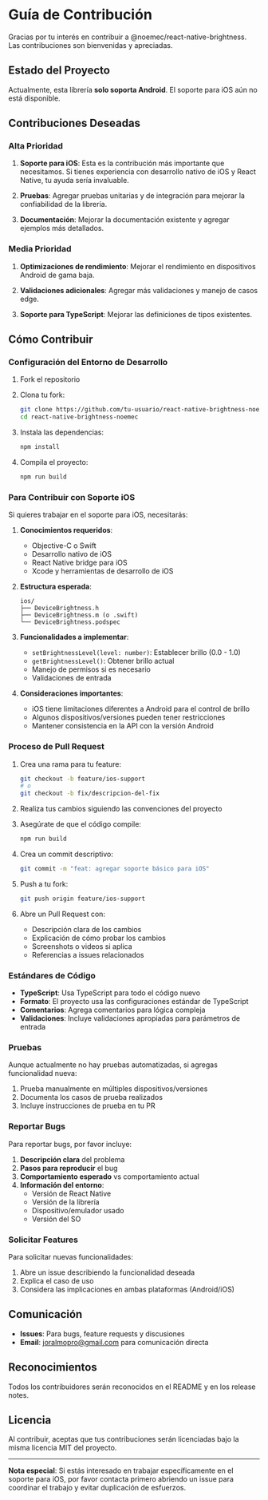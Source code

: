# Guía de Contribución

Gracias por tu interés en contribuir a @noemec/react-native-brightness. Las contribuciones son bienvenidas y apreciadas.

## Estado del Proyecto

Actualmente, esta librería **solo soporta Android**. El soporte para iOS aún no está disponible.

## Contribuciones Deseadas

### Alta Prioridad

1. **Soporte para iOS**: Esta es la contribución más importante que necesitamos. Si tienes experiencia con desarrollo nativo de iOS y React Native, tu ayuda sería invaluable.

2. **Pruebas**: Agregar pruebas unitarias y de integración para mejorar la confiabilidad de la librería.

3. **Documentación**: Mejorar la documentación existente y agregar ejemplos más detallados.

### Media Prioridad

1. **Optimizaciones de rendimiento**: Mejorar el rendimiento en dispositivos Android de gama baja.

2. **Validaciones adicionales**: Agregar más validaciones y manejo de casos edge.

3. **Soporte para TypeScript**: Mejorar las definiciones de tipos existentes.

## Cómo Contribuir

### Configuración del Entorno de Desarrollo

1. Fork el repositorio
2. Clona tu fork:
   ```bash
   git clone https://github.com/tu-usuario/react-native-brightness-noemec.git
   cd react-native-brightness-noemec
   ```

3. Instala las dependencias:
   ```bash
   npm install
   ```

4. Compila el proyecto:
   ```bash
   npm run build
   ```

### Para Contribuir con Soporte iOS

Si quieres trabajar en el soporte para iOS, necesitarás:

1. **Conocimientos requeridos**:
   - Objective-C o Swift
   - Desarrollo nativo de iOS
   - React Native bridge para iOS
   - Xcode y herramientas de desarrollo de iOS

2. **Estructura esperada**:
   ```
   ios/
   ├── DeviceBrightness.h
   ├── DeviceBrightness.m (o .swift)
   └── DeviceBrightness.podspec
   ```

3. **Funcionalidades a implementar**:
   - `setBrightnessLevel(level: number)`: Establecer brillo (0.0 - 1.0)
   - `getBrightnessLevel()`: Obtener brillo actual
   - Manejo de permisos si es necesario
   - Validaciones de entrada

4. **Consideraciones importantes**:
   - iOS tiene limitaciones diferentes a Android para el control de brillo
   - Algunos dispositivos/versiones pueden tener restricciones
   - Mantener consistencia en la API con la versión Android

### Proceso de Pull Request

1. Crea una rama para tu feature:
   ```bash
   git checkout -b feature/ios-support
   # o
   git checkout -b fix/descripcion-del-fix
   ```

2. Realiza tus cambios siguiendo las convenciones del proyecto

3. Asegúrate de que el código compile:
   ```bash
   npm run build
   ```

4. Crea un commit descriptivo:
   ```bash
   git commit -m "feat: agregar soporte básico para iOS"
   ```

5. Push a tu fork:
   ```bash
   git push origin feature/ios-support
   ```

6. Abre un Pull Request con:
   - Descripción clara de los cambios
   - Explicación de cómo probar los cambios
   - Screenshots o videos si aplica
   - Referencias a issues relacionados

### Estándares de Código

- **TypeScript**: Usa TypeScript para todo el código nuevo
- **Formato**: El proyecto usa las configuraciones estándar de TypeScript
- **Comentarios**: Agrega comentarios para lógica compleja
- **Validaciones**: Incluye validaciones apropiadas para parámetros de entrada

### Pruebas

Aunque actualmente no hay pruebas automatizadas, si agregas funcionalidad nueva:

1. Prueba manualmente en múltiples dispositivos/versiones
2. Documenta los casos de prueba realizados
3. Incluye instrucciones de prueba en tu PR

### Reportar Bugs

Para reportar bugs, por favor incluye:

1. **Descripción clara** del problema
2. **Pasos para reproducir** el bug
3. **Comportamiento esperado** vs comportamiento actual
4. **Información del entorno**:
   - Versión de React Native
   - Versión de la librería
   - Dispositivo/emulador usado
   - Versión del SO

### Solicitar Features

Para solicitar nuevas funcionalidades:

1. Abre un issue describiendo la funcionalidad deseada
2. Explica el caso de uso
3. Considera las implicaciones en ambas plataformas (Android/iOS)

## Comunicación

- **Issues**: Para bugs, feature requests y discusiones
- **Email**: joralmopro@gmail.com para comunicación directa

## Reconocimientos

Todos los contribuidores serán reconocidos en el README y en los release notes.

## Licencia

Al contribuir, aceptas que tus contribuciones serán licenciadas bajo la misma licencia MIT del proyecto.

---

**Nota especial**: Si estás interesado en trabajar específicamente en el soporte para iOS, por favor contacta primero abriendo un issue para coordinar el trabajo y evitar duplicación de esfuerzos.